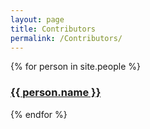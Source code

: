 ```yaml
---
layout: page
title: Contributors
permalink: /Contributors/
---
```


{% for person in site.people %}

<h3><a href="{{ site.baseurl}}{{ person.url }}">{{ person.name }}</a></h3>

{% endfor %}
